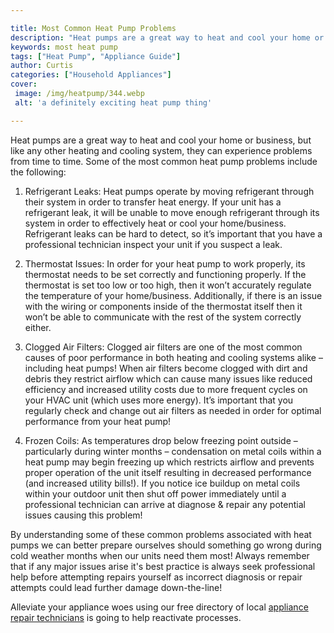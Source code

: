 ```yaml
---

title: Most Common Heat Pump Problems
description: "Heat pumps are a great way to heat and cool your home or business, but like any other heating and cooling system, they can experie...see more"
keywords: most heat pump
tags: ["Heat Pump", "Appliance Guide"]
author: Curtis
categories: ["Household Appliances"]
cover: 
 image: /img/heatpump/344.webp
 alt: 'a definitely exciting heat pump thing'

---
```


Heat pumps are a great way to heat and cool your home or business, but like any other heating and cooling system, they can experience problems from time to time. Some of the most common heat pump problems include the following:

1. Refrigerant Leaks: Heat pumps operate by moving refrigerant through their system in order to transfer heat energy. If your unit has a refrigerant leak, it will be unable to move enough refrigerant through its system in order to effectively heat or cool your home/business. Refrigerant leaks can be hard to detect, so it’s important that you have a professional technician inspect your unit if you suspect a leak.

2. Thermostat Issues: In order for your heat pump to work properly, its thermostat needs to be set correctly and functioning properly. If the thermostat is set too low or too high, then it won’t accurately regulate the temperature of your home/business. Additionally, if there is an issue with the wiring or components inside of the thermostat itself then it won’t be able to communicate with the rest of the system correctly either. 

3. Clogged Air Filters: Clogged air filters are one of the most common causes of poor performance in both heating and cooling systems alike – including heat pumps! When air filters become clogged with dirt and debris they restrict airflow which can cause many issues like reduced efficiency and increased utility costs due to more frequent cycles on your HVAC unit (which uses more energy). It’s important that you regularly check and change out air filters as needed in order for optimal performance from your heat pump! 

4. Frozen Coils: As temperatures drop below freezing point outside – particularly during winter months – condensation on metal coils within a heat pump may begin freezing up which restricts airflow and prevents proper operation of the unit itself resulting in decreased performance (and increased utility bills!). If you notice ice buildup on metal coils within your outdoor unit then shut off power immediately until a professional technician can arrive at diagnose & repair any potential issues causing this problem! 

By understanding some of these common problems associated with heat pumps we can better prepare ourselves should something go wrong during cold weather months when our units need them most! Always remember that if any major issues arise it's best practice is always seek professional help before attempting repairs yourself as incorrect diagnosis or repair attempts could lead further damage down-the-line!

Alleviate your appliance woes using our free directory of local <a href="/pages/appliance-repair-technicians/">appliance repair technicians</a> is going to help reactivate processes.